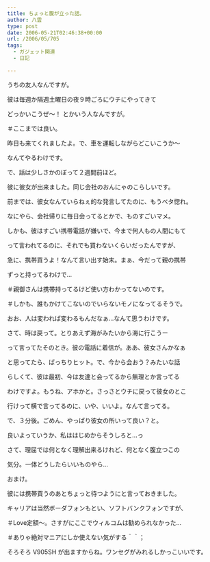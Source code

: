 ```yaml
---
title: ちょっと腹が立った話。
author: 八雲
type: post
date: 2006-05-21T02:46:38+00:00
url: /2006/05/705
tags:
  - ガジェット関連
  - 日記

---
```

うちの友人なんですが。
  
彼は毎週か隔週土曜日の夜９時ごろにウチにやってきて
  
どっかいこうぜ～！ とかいう人なんですが。
  
＃ここまでは良い。

昨日も来てくれましたよ。で、車を運転しながらどこいこうか～
  
なんてやるわけです。

で、話は少しさかのぼって２週間前ほど。
  
彼に彼女が出来ました。同じ会社のおんにゃのこらしいです。
  
前までは、彼女なんていらねぇ的な発言してたのに、もうベタ惚れ。
  
なにやら、会社帰りに毎日会ってるとかで、ものすごいマメ。
  
しかも、彼はすごい携帯電話が嫌いで、今まで何人もの人間にもて
  
って言われてるのに、それでも買わないくらいだったんですが、
  
急に、携帯買うよ！なんて言い出す始末。まぁ、今だって親の携帯
  
ずっと持ってるわけで…
  
＃親御さんは携帯持ってるけど使い方わかってないのです。
  
＃しかも、誰もかけてこないのでいらないモノになってるそうで。
  
おお、人は変われば変わるもんだなぁ…なんて思うわけです。

さて、時は戻って。とりあえず海がみたいから海に行こうー
  
って言ってたそのとき。彼の電話に着信が。ああ、彼女さんかなぁ
  
と思ってたら、ばっちりヒット。で、今から会おう？みたいな話
  
らしくて、彼は最初、今は友達と会ってるから無理とか言ってる
  
わけですよ。もうね、アホかと。さっさとウチに戻って彼女のとこ
  
行けって横で言ってるのに、いや、いいよ。なんて言ってる。
  
で、３分後。ごめん、やっぱり彼女の所いって良い？と。
  
良いよっていうか、私ははじめからそうしろと…っ

さて、理屈では何となく理解出来るけれど、何となく腹立つこの
  
気分。一体どうしたらいいものやら…

おまけ。
  
彼には携帯買うのあとちょっと待つようにと言っておきました。
  
キャリアは当然ボーダフォンもとい、ソフトバンクフォンですが、
  
＃Love定額～。さすがにここでウィルコムは勧められなかった…
  
＃ありゃ絶対マニアにしか使えない気がする＾＾；
  
そろそろ V905SH が出ますからね。ワンセグがみれるしかっこいいです。
